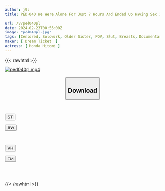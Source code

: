 ```yaml
---
author: j91
title: PED-040 We Were Alone For Just 7 Hours And Ended Up Having Sex 10 Times. Hitomi Honda

url: /v/ped040pl
date: 2024-02-23T00:55:00Z
image: "ped040pl.jpg"
tags: [Censored, Solowork, Older Sister, POV, Slut, Breasts, Documentary, Shaved, Kiss, Fan Appreciation, Date, Hotel	]
maker: [ Dream Ticket  ]
actress: [ Honda Hitomi ]
---
```



{{< rawhtml >}}

<div class="video" data-videoid="lOVGxX2JwKh7G10">
    <a href="javascript:;">
        <img src="/v/ped040pl/ped040pl.jpg" width="WIDTH" height="HEIGHT" alt="ped040pl.mp4" loading="lazy">
    </a>
</div>

<script type="text/javascript" src="https://j91.asia/asset/on-demand-st.js"></script>

<br>
  <link rel="stylesheet" href="https://j91.asia/asset/bs5.css">
  
  <center>
  <button class="btn btn-primary" type="button" data-bs-toggle="collapse" data-bs-target=".multi-collapse" aria-expanded="false" aria-controls="multiCollapseExample1 multiCollapseExample2"><h2>Download</h2></button></center>
</p>
<div class="row">
  <div class="col">
    <div class="collapse multi-collapse" id="multiCollapseExample1">
      <div class="card card-body">
	      	      <br>
<div class="buttons">  
<p><a href="https://streamtape.to/v/lOVGxX2JwKh7G10" target="_blank"><button class="btn-hover color-3"><i class="fa fa-download"></i> ST</button></a></p>
<p><a href="https://cdnwish.com/24oec3vn0kz3" target="_blank"><button class="btn-hover color-2"><i class="fa fa-download"></i> SW</button></a></p></div>
    </div>
  </div>
</div>
  <div class="col">
    <div class="collapse multi-collapse" id="multiCollapseExample2">
      <div class="card card-body">
	      <br>
<div class="buttons">
<p><a href="javascript:;"><button class="btn-hover color-9"><i class="fa fa-download"></i> VH</button></a></p>
<p><a href="javascript:;"><button class="btn-hover color-8"><i class="fa fa-download"></i> FM</button></a></p></div>
<br><br>
      </div>
    </div>
  </div>
</div>

{{< /rawhtml >}}